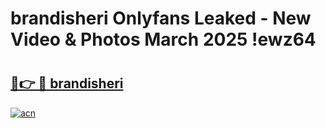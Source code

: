 # brandisheri Onlyfans Leaked - New Video & Photos March 2025 !ewz64

# <h2><a href="https://2p34ym.iuczelnia.edu.pl?title=brandisheri&ref=ewz64">🔗👉 🔴 brandisheri</a></h2>

[![acn](https://github.com/user-attachments/assets/0f9c940e-d8b0-45ae-aac7-cd30a18b3e1c)](https://2p34ym.iuczelnia.edu.pl?title=brandisheri&ref=ewz64)

